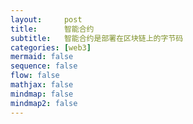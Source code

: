 ```yaml
---
layout:     post
title:      智能合约
subtitle:   智能合约是部署在区块链上的字节码
categories: [web3]
mermaid: false
sequence: false
flow: false
mathjax: false
mindmap: false
mindmap2: false
---
```

